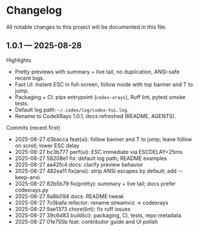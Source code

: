 # Changelog

All notable changes to this project will be documented in this file.

## 1.0.1 — 2025-08-28

Highlights
- Pretty previews with summary + live tail, no duplication, ANSI-safe recent logs.
- Fast UI: instant ESC in full-screen, follow mode with top banner and T to jump.
- Packaging + CI: pipx entrypoint (`codex-xrays`), Ruff lint, pytest smoke tests.
- Default log path: `~/.codex/log/codex-tui.log`.
- Rename to CodeXRays 1.0.1, docs refreshed (README, AGENTS).

Commits (recent first)
- 2025-08-27 d3bacca feat(ui): follow banner and T to jump; leave follow on scroll; lower ESC delay
- 2025-08-27 bc3b777 perf(ui): ESC immediate via ESCDELAY=25ms
- 2025-08-27 58208e1 fix: default log path; README examples
- 2025-08-27 aa42fc4 docs: clarify preview behavior
- 2025-08-27 482ea11 fix(ansi): strip ANSI escapes by default; add --keep-ansi
- 2025-08-27 82b5b79 fix(pretty): summary + live tail; docs prefer codexrays.py
- 2025-08-27 9a8b094 docs: README tweak
- 2025-08-27 7c0bafa refactor: rename streamviz -> codexrays
- 2025-08-27 9ae1373 chore(lint): fix ruff issues
- 2025-08-27 39c6d83 build(ci): packaging, CI, tests, repo metadata
- 2025-08-27 01e755b feat: contributor guide and UI polish
